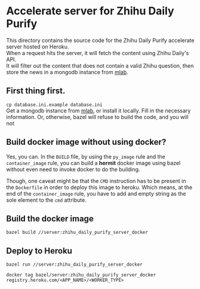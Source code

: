 # Accelerate server for Zhihu Daily Purify
This directory contains the source code for the Zhihu Daily Purify accelerate server hosted on Heroku.  
When a request hits the server, it will fetch the content using Zhihu Daily's API.  
It will filter out the content that does not contain a valid Zhihu question, then store the news in a mongodb instance from [mlab](mlab.com).

## First thing first.
`cp database.ini.example database.ini`  
Get a mongodb instance from [mlab](mlab.com), or install it locally. Fill in the necessary information.
Or, otherwise, bazel will refuse to build the code, and you will not 

## Build docker image without using docker?
Yes, you can.
In the `BUILD` file, by using the `py_image` rule and the `container_image` rule, you can build a __hermit__ docker image using bazel without even need to invoke docker to do the building.

Though, one caveat might be that the `CMD` instruction has to be present in the `Dockerfile` in order to deploy this image to heroku.
Which means, at the end of the `container_image` rule, you have to add and empty string as the sole element to the `cmd` attribute.

## Build the docker image
`bazel build //server:zhihu_daily_purify_server_docker`

## Deploy to Heroku
`bazel run //server:zhihu_daily_purify_server_docker`  

`docker tag bazel/server:zhihu_daily_purify_server_docker registry.heroku.com/<APP_NAME>/<WORKER_TYPE>`
